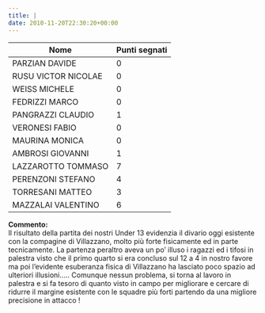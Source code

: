 ```yaml
---
title: |
date: 2010-11-20T22:30:20+00:00
---
```

| **Nome** | **Punti segnati** |
| -------- | ----------------- |
| PARZIAN DAVIDE | 0 |
| RUSU VICTOR NICOLAE | 0 |
| WEISS MICHELE | 0 |
| FEDRIZZI MARCO | 0 |
| PANGRAZZI CLAUDIO | 1 |
| VERONESI FABIO | 0 |
| MAURINA MONICA | 0 |
| AMBROSI GIOVANNI | 1 |
| LAZZAROTTO TOMMASO | 7 |
| PERENZONI STEFANO | 4 |
| TORRESANI MATTEO | 3 |
| MAZZALAI VALENTINO | 6 |

**Commento:**  
Il risultato della partita dei nostri Under 13 evidenzia il divario oggi esistente con la compagine di Villazzano, molto più forte fisicamente ed in parte tecnicamente. La partenza peraltro aveva un po’ illuso i ragazzi ed i tifosi in palestra visto che il primo quarto si era concluso sul 12 a 4 in nostro favore ma poi l’evidente esuberanza fisica di Villazzano ha lasciato poco spazio ad ulteriori illusioni….. Comunque nessun problema, si torna al lavoro in palestra e si fa tesoro di quanto visto in campo per migliorare e cercare di ridurre il margine esistente con le squadre più forti partendo da una migliore precisione in attacco !
